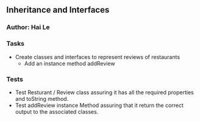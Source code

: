 ## Inheritance and Interfaces

### Author: Hai Le

### Tasks
* Create classes and interfaces to represent reviews of restaurants
    * Add an instance method addReview
    
    
### Tests
* Test Resturant / Review class assuring it has all the required properties and toString method.
* Test addReview instance Method assuring that it return the correct output to the associated classes.